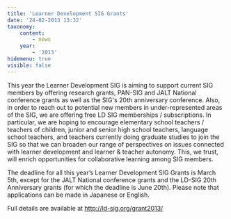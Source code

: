```yaml
---
title: 'Learner Development SIG Grants'
date: '24-02-2013 13:32'
taxonomy:
    content:
        - news
    year:
        - '2013'
hidemenu: true
visible: false
---
```


This year the Learner Development SIG is aiming to support current SIG members by offering research grants, PAN-SIG and JALT National conference grants as well as the SIG's 20th anniversary conference. Also, in order to reach out to potential new members in under-represented areas of the SIG, we are offering free LD SIG memberships / subscriptions. In particular, we are hoping to encourage elementary school teachers / teachers of children, junior and senior high school teachers, language school teachers, and teachers currently doing graduate studies to join the SIG so that we can broaden our range of perspectives on issues connected with learner development and learner & teacher autonomy. This, we trust, will enrich opportunities for collaborative learning among SIG members.

The deadline for all this year’s Learner Development SIG Grants  is March 5th, except for the JALT National conference grants and the LD-SIG 20th Anniversary grants (for which the deadline is June 20th). Please note that applications can be made in Japanese or English.

Full details are available at http://ld-sig.org/grant2013/
